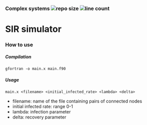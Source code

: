 ### Complex systems ![repo size](https://img.shields.io/github/languages/code-size/a96lex/complex-systems) ![line count](https://img.shields.io/tokei/lines/github/a96lex/complex-systems)

# SIR simulator

### How to use

##### Compilation

```
gfortran -o main.x main.f90
```

##### Usage

```
main.x <filename> <initial_infected_rate> <lambda> <delta>
```

- filename: name of the file containing pairs of connected nodes
- initial infected rate: range 0-1
- lambda: infection parameter
- delta: recovery parameter
